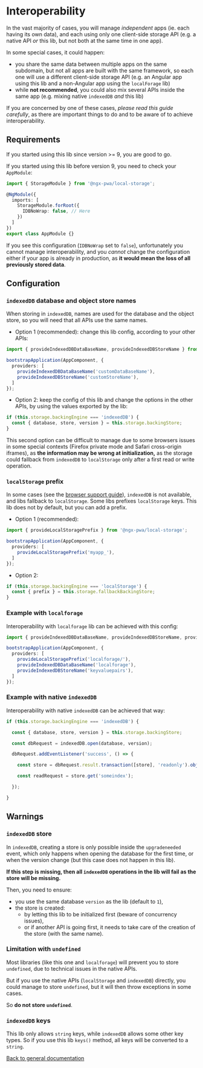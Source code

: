 # Interoperability

In the vast majority of cases, you will manage *independent* apps (ie. each having its own data), and each using only one client-side storage API (e.g. a native API *or* this lib, but not both at the same time in one app).

In some special cases, it could happen:
- you share the same data between multiple apps on the same subdomain, but not all apps are built with the same framework, so each one will use a different client-side storage API (e.g. an Angular app using this lib and a non-Angular app using the `localForage` lib)
- while **not recommended**, you could also mix several APIs inside the same app (e.g. mixing native `indexedDB` *and* this lib)

If you are concerned by one of these cases, *please read this guide carefully*, as there are important things to do and to be aware of to achieve interoperability.

## Requirements

If you started using this lib since version >= 9, you are good to go.

If you started using this lib before version 9, you need to check your `AppModule`:

```ts
import { StorageModule } from '@ngx-pwa/local-storage';

@NgModule({
  imports: [
    StorageModule.forRoot({
      IDBNoWrap: false, // Here
    })
  ]
})
export class AppModule {}
```

If you see this configuration (`IDBNoWrap` set to `false`), unfortunately you cannot manage interoperability, and you *cannot* change the configuration either if your app is already in production, as **it would mean the loss of all previously stored data**.

## Configuration

### `indexedDB` database and object store names

When storing in `indexedDB`, names are used for the database and the object store, so you will need that all APIs use the same names.

- Option 1 (recommended): change this lib config, according to your other APIs:

```ts
import { provideIndexedDBDataBaseName, provideIndexedDBStoreName } from '@ngx-pwa/local-storage';

bootstrapApplication(AppComponent, {
  providers: [
    provideIndexedDBDataBaseName('customDataBaseName'),
    provideIndexedDBStoreName('customStoreName'),
  ]
});
```

- Option 2: keep the config of this lib and change the options in the other APIs, by using the values exported by the lib:

```ts
if (this.storage.backingEngine === 'indexedDB') {
  const { database, store, version } = this.storage.backingStore;
}
```

This second option can be difficult to manage due to some browsers issues in some special contexts (Firefox private mode and Safari cross-origin iframes), as **the information may be wrong at initialization,** as the storage could fallback from `indexedDB` to `localStorage` only after a first read or write operation.

### `localStorage` prefix

In some cases (see the [browser support guide](./BROWSERS_SUPPORT)), `indexedDB` is not available, and libs fallback to `localStorage`. Some libs prefixes `localStorage` keys. This lib does not by default, but you can add a prefix.

- Option 1 (recommended):

```typescript
import { provideLocalStoragePrefix } from '@ngx-pwa/local-storage';

bootstrapApplication(AppComponent, {
  providers: [
    provideLocalStoragePrefix('myapp_'),
  ]
});
```

- Option 2:

```ts
if (this.storage.backingEngine === 'localStorage') {
  const { prefix } = this.storage.fallbackBackingStore;
}
```

### Example with `localforage`

Interoperability with `localforage` lib can be achieved with this config:

```typescript
import { provideIndexedDBDataBaseName, provideIndexedDBStoreName, provideLocalStoragePrefix } from '@ngx-pwa/local-storage';

bootstrapApplication(AppComponent, {
  providers: [
    provideLocalStoragePrefix('localforage/'),
    provideIndexedDBDataBaseName('localforage'),
    provideIndexedDBStoreName('keyvaluepairs'),
  ]
});
```

### Example with native `indexedDB`

Interoperability with native `indexedDB` can be achieved that way:

```ts
if (this.storage.backingEngine === 'indexedDB') {

  const { database, store, version } = this.storage.backingStore;

  const dbRequest = indexedDB.open(database, version);

  dbRequest.addEventListener('success', () => {

    const store = dbRequest.result.transaction([store], 'readonly').objectStore(store);

    const readRequest = store.get('someindex');

  });

}
```

## Warnings

### `indexedDB` store

In `indexedDB`, creating a store is only possible inside the `upgradeneeded` event, which only happens when opening the database for the first time, or when the version change (but this case does not happen in this lib).

**If this step is missing, then all `indexedDB` operations in the lib will fail as the store will be missing.**

Then, you need to ensure:
- you use the same database `version` as the lib (default to `1`),
- the store is created:
  - by letting this lib to be initialized first (beware of concurrency issues),
  - or if another API is going first, it needs to take care of the creation of the store (with the same name).

### Limitation with `undefined`

Most libraries (like this one and `localforage`) will prevent you to store `undefined`, due to technical issues in the native APIs.

But if you use the native APIs (`localStorage` and `indexedDB`) directly, you could manage to store `undefined`, but it will then throw exceptions in some cases.

So **do not store `undefined`**.

### `indexedDB` keys

This lib only allows `string` keys, while `indexedDB` allows some other key types. So if you use this lib `keys()` method, all keys will be converted to a `string`.

[Back to general documentation](../README.md)
